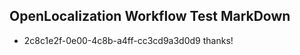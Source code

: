 ## OpenLocalization Workflow Test MarkDown

* 2c8c1e2f-0e00-4c8b-a4ff-cc3cd9a3d0d9 
thanks!



<!--HONumber=Feb16_HO3-->
